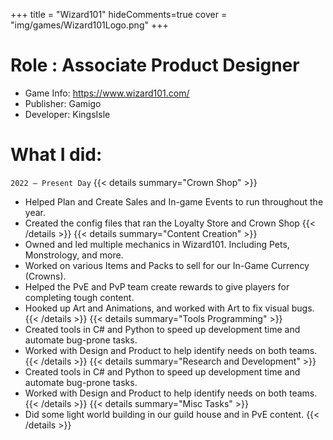 +++
title = "Wizard101"
hideComments=true
cover = "img/games/Wizard101Logo.png"
+++
# Role : Associate Product Designer
- Game Info: https://www.wizard101.com/
- Publisher: Gamigo
- Developer: KingsIsle

# What I did:

`2022 – Present Day`
{{< details summary="Crown Shop" >}}
-  Helped Plan and Create Sales and In-game Events to run throughout the year.
-  Created the config files that ran the Loyalty Store and Crown Shop
{{< /details >}} 
{{< details summary="Content Creation" >}}
- Owned and led multiple mechanics in Wizard101. Including Pets, Monstrology, and more.
- Worked on various Items and Packs to sell for our In-Game Currency (Crowns).
- Helped the PvE and PvP team create rewards to give players for completing tough content.
- Hooked up Art and Animations, and worked with Art to fix visual bugs.
{{< /details >}} 
{{< details summary="Tools Programming" >}}
- Created tools in C# and Python to speed up development time and automate bug-prone tasks.
- Worked with Design and Product to help identify needs on both teams. 
{{< /details >}} 
{{< details summary="Research and Development" >}}
- Created tools in C# and Python to speed up development time and automate bug-prone tasks.
- Worked with Design and Product to help identify needs on both teams. 
{{< /details >}} 
{{< details summary="Misc Tasks" >}}
- Did some light world building in our guild house and in PvE content. 
{{< /details >}} 

